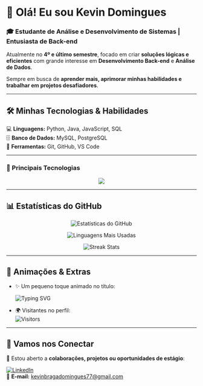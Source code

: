 # 👋 Olá! Eu sou Kevin Domingues

### 🎓 Estudante de Análise e Desenvolvimento de Sistemas | Entusiasta de Back-end

Atualmente no **4º e último semestre**, focado em criar **soluções lógicas e eficientes** com grande interesse em **Desenvolvimento Back-end** e **Análise de Dados**.  

Sempre em busca de **aprender mais, aprimorar minhas habilidades e trabalhar em projetos desafiadores**.  

---

## 🛠️ Minhas Tecnologias & Habilidades

💻 **Linguagens:** Python, Java, JavaScript, SQL  
🗄️ **Banco de Dados:** MySQL, PostgreSQL  
🔧 **Ferramentas:** Git, GitHub, VS Code  

---

### 🌟 Principais Tecnologias

<p align="center">
  <img src="https://skillicons.dev/icons?i=python,java,javascript,mysql,postgres,git,github,vscode&perline=5" />
</p>

---

## 📊 Estatísticas do GitHub

<p align="center">
  <img src="https://github-readme-stats.vercel.app/api?username=Kevin-Calantone&show_icons=true&theme=tokyonight" alt="Estatísticas do GitHub"/>
</p>

<p align="center">
  <img src="https://github-readme-stats.vercel.app/api/top-langs/?username=Kevin-Calantone&layout=compact&theme=tokyonight" alt="Linguagens Mais Usadas"/>
</p>

<p align="center">
  <img src="https://github-readme-streak-stats.herokuapp.com?user=Kevin-Calantone&theme=tokyonight" alt="Streak Stats"/>
</p>

---

## 🚀 Animações & Extras

- ✨ Um pequeno toque animado no título:
  
  ![Typing SVG](https://readme-typing-svg.herokuapp.com/?lines=Back-end+Developer;Apaixonado+por+Tecnologia;Sempre+Aprendendo&center=true&width=500&height=45)

- 🌍 Visitantes no perfil:  
  ![Visitors](https://komarev.com/ghpvc/?username=Kevin-Calantone&color=blueviolet&style=for-the-badge)

---

## 🤝 Vamos nos Conectar

🔗 Estou aberto a **colaborações, projetos ou oportunidades de estágio**:

[![LinkedIn](https://img.shields.io/badge/LinkedIn-0077B5?style=for-the-badge&logo=linkedin&logoColor=white)](https://www.linkedin.com/in/kevin-calantone/)  
📧 **E-mail:** kevinbragadomingues77@gmail.com  
